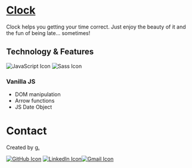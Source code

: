 # [Clock](https://giulianomarcomontis.github.io/Clock-VanillaJS/)

Clock helps you getting your time correct.
Just enjoy the beauty of it and the fun of being late... sometimes!

## Technology & Features

<img src="https://img.icons8.com/ios-filled/50/000000/javascript.png" alt="JavaScript Icon"/> <img src="https://img.icons8.com/color/48/000000/sass.png" alt="Sass Icon"/>

### Vanilla JS

- DOM manipulation
- Arrow functions
- JS Date Object

# Contact

Created by [g.](https://www.linkedin.com/in/giuliano-marco-montis/)

[<img src="https://img.icons8.com/clouds/100/000000/github.png" alt="GitHub Icon"/>](https://github.com/GiulianoMarcoMontis)
[<img src="https://img.icons8.com/clouds/100/000000/linkedin.png" alt="LinkedIn Icon"/>](https://www.linkedin.com/in/giuliano-marco-montis/)[<img src="https://img.icons8.com/clouds/100/000000/gmail-new.png" alt="Gmail Icon"/>](mailto:giuliano.montis@gmail.com)
